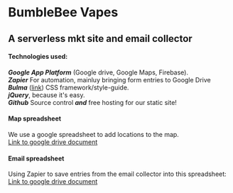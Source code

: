 # BumbleBee Vapes   
## A serverless mkt site and email collector  
#### Technologies used:  
***Google App Platform*** (Google drive, Google Maps, Firebase).  
***Zapier***  For automation, mainluy bringing form entries to Google Drive   
***Bulma*** ([link](http://bulma.io/)) CSS framework/style-guide.  
***jQuery***, because it's easy.  
***Github*** Source control ***and*** free hosting for our static site!   
#### Map spreadsheet
We use a google spreadsheet to add locations to the map.  
[Link to google drive document](https://docs.google.com/spreadsheets/d/1Lr-h5Wb1zVJfrzmavVAHf3tRWrCuzFpXZC-wd-4_bJk/edit#gid=0)

#### Email spreadsheet
Using Zapier to save entries from the email collector into this spreadsheet:  	
[Link to google drive document](https://docs.google.com/a/jaimevelas.co/spreadsheets/d/1zdrFPnuwliUh2t7GMP--2sry2s3I9HwcdC4oqa8sobc/edit?usp=sharing)
